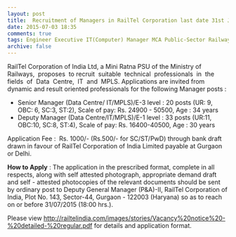 ```yaml
---
layout: post
title:  Recruitment of Managers in RailTel Corporation last date 31st July-2015
date: 2015-07-03 18:35
comments: true
tags: Engineer Executive IT(Computer) Manager MCA Public-Sector Railway
archive: false
---
```

RailTel Corporation of India Ltd, a Mini Ratna PSU of the Ministry of Railways,  proposes  to recruit  suitable  technical  professionals  in  the  fields  of  Data  Centre,  IT  and  MPLS. Applications are invited from dynamic and result oriented professionals for the following Manager posts : 



- Senior Manager (Data Centre/ IT/MPLS)/E-3 level : 20 posts (UR: 9, OBC: 6, SC:3, ST:2), Scale of pay: Rs. 24900 - 50500, Age : 34 years
- Deputy Manager (Data Centre/IT/MPLS)/E-1 level : 33 posts (UR:11, OBC:10, SC:8, ST:4), Scale of pay: Rs. 16400-40500, Age : 30 years



Application Fee :  Rs. 1000/- (Rs.500/- for SC/ST/PwD) through bank draft drawn in favour of RailTel Corporation of India Limited payable at Gurgaon or Delhi. 

**How to Apply** : The application in the prescribed format, complete in all respects, along with self attested photograph, appropriate demand draft and self - attested photocopies of the relevant documents should be sent by ordinary post to Deputy General Manager (P&A)-II, RailTel Corporation of India, Plot No. 143, Sector-44, Gurgaon - 122003 (Haryana) so as to reach on or before 31/07/2015 (18:00 hrs.).

Please view <http://railtelindia.com/images/stories/Vacancy%20notice%20-%20detailed-%20regular.pdf> for details and application format.






 








